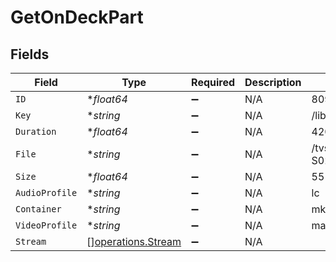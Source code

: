 # GetOnDeckPart


## Fields

| Field                                                    | Type                                                     | Required                                                 | Description                                              | Example                                                  |
| -------------------------------------------------------- | -------------------------------------------------------- | -------------------------------------------------------- | -------------------------------------------------------- | -------------------------------------------------------- |
| `ID`                                                     | **float64*                                               | :heavy_minus_sign:                                       | N/A                                                      | 80994                                                    |
| `Key`                                                    | **string*                                                | :heavy_minus_sign:                                       | N/A                                                      | /library/parts/80994/1655007810/file.mkv                 |
| `Duration`                                               | **float64*                                               | :heavy_minus_sign:                                       | N/A                                                      | 420080                                                   |
| `File`                                                   | **string*                                                | :heavy_minus_sign:                                       | N/A                                                      | /tvshows/Bluey (2018)/Bluey (2018) - S02E33 - Circus.mkv |
| `Size`                                                   | **float64*                                               | :heavy_minus_sign:                                       | N/A                                                      | 55148931                                                 |
| `AudioProfile`                                           | **string*                                                | :heavy_minus_sign:                                       | N/A                                                      | lc                                                       |
| `Container`                                              | **string*                                                | :heavy_minus_sign:                                       | N/A                                                      | mkv                                                      |
| `VideoProfile`                                           | **string*                                                | :heavy_minus_sign:                                       | N/A                                                      | main                                                     |
| `Stream`                                                 | [][operations.Stream](../../models/operations/stream.md) | :heavy_minus_sign:                                       | N/A                                                      |                                                          |